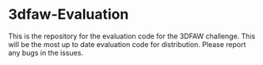# 3dfaw-Evaluation
This is the repository for the evaluation code for the 3DFAW challenge. This will be the most up to date evaluation code for  distribution. Please report any bugs in the issues.
